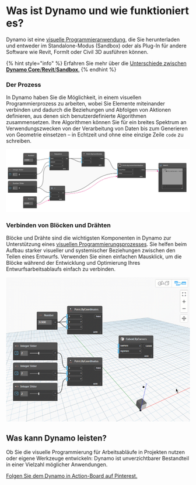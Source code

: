 # Was ist Dynamo und wie funktioniert es?

Dynamo ist eine [visuelle Programmieranwendung](https://primer2.dynamobim.org/v/de/a_appendix/a-1_visual-programming-and-dynamo), die Sie herunterladen und entweder im Standalone-Modus (Sandbox) oder als Plug-In für andere Software wie Revit, FormIt oder Civil 3D ausführen können.

{% hint style="info" %} 
Erfahren Sie mehr über die [Unterschiede zwischen **Dynamo Core**/**Revit**/**Sandbox**.](https://dynamobim.org/a-new-way-to-get-dynamo-sandbox/) 
{% endhint %}

### Der Prozess

In Dynamo haben Sie die Möglichkeit, in einem visuellen Programmierprozess zu arbeiten, wobei Sie Elemente miteinander verbinden und dadurch die Beziehungen und Abfolgen von Aktionen definieren, aus denen sich benutzerdefinierte Algorithmen zusammensetzen. Ihre Algorithmen können Sie für ein breites Spektrum an Verwendungszwecken von der Verarbeitung von Daten bis zum Generieren von Geometrie einsetzen – in Echtzeit und ohne eine einzige Zeile `code` zu schreiben.

![](images/1-1/nodesandwires-flowofdata.jpg)

### Verbinden von Blöcken und Drähten

Blöcke und Drähte sind die wichtigsten Komponenten in Dynamo zur Unterstützung eines [visuellen Programmierungsprozesses](../a\_appendix/a-1\_visual-programming-and-dynamo.md). Sie helfen beim Aufbau starker visueller und systemischer Beziehungen zwischen den Teilen eines Entwurfs. Verwenden Sie einen einfachen Mausklick, um die Blöcke während der Entwicklung und Optimierung Ihres Entwurfsarbeitsablaufs einfach zu verbinden.

![](images/1-1/whatisdynamo-connectingnodeswithwires.gif)

## Was kann Dynamo leisten?

Ob Sie die visuelle Programmierung für Arbeitsabläufe in Projekten nutzen oder eigene Werkzeuge entwickeln: Dynamo ist unverzichtbarer Bestandteil in einer Vielzahl möglicher Anwendungen.

[Folgen Sie dem Dynamo in Action-Board auf Pinterest.](http://www.pinterest.com/modelabnyc/dynamo-in-action/)

